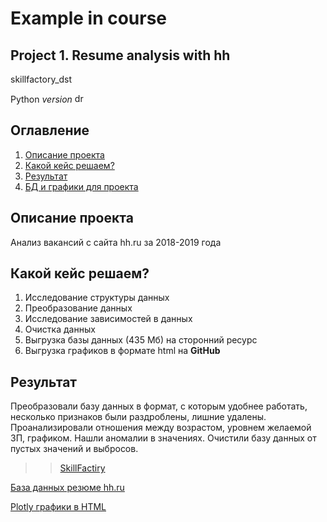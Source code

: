 Example in course
==================
Project 1. Resume analysis with hh
--------------------------

skillfactory_dst

Python *version*
<img src="https://cdn-icons-png.flaticon.com/512/2535/2535543.png" alt="drawing" width="15"/>

Оглавление
-----------
1.  [Описание проекта](#one)
2.  [Какой кейс решаем?](#two)
3.  [Результат](#tre)
4.  [БД и графики для проекта](#four)

Описание проекта <a name="one"></a>
-----------------
Анализ вакансий с сайта hh.ru за 2018-2019 года

Какой кейс решаем? <a name="two"></a>
------------------
1. Исследование структуры данных
2. Преобразование данных
3. Исследование зависимостей в данных
4. Очистка данных
5. Выгрузка базы данных (435 Мб) на сторонний ресурс
6. Выгрузка графиков в формате html на **GitHub**

Результат <a name="tre"></a>
---------
Преобразовали базу данных в формат, с которым удобнее работать, несколько признаков были раздроблены, лишние удалены.
Проанализировали отношения между возрастом, уровнем желаемой ЗП, графиком. Нашли аномалии в значениях.
Очистили базу данных от пустых значений и выбросов.

>>[SkillFactiry](https://skillfactory.ru/courses/data-science "SFDST")


[id]: https://drive.google.com/file/d/1ZfRqfBCXXHaHos-est0s9roO-OtVLzee/view?usp=sharing
[База данных резюме hh.ru][id] 

[id2]: https://github.com/qwaiver/sf_data_science/tree/main/PROJECT-1.%20Анализ%20резюме%20из%20HeadHunter/graph
[Plotly графики в HTML][id2] 
<a name="four"></a>